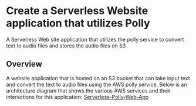 # Create a Serverless Website application that utilizes Polly
A Serverless Web site application that utilizes the polly service to convert text to audio files and stores the audio files on S3

## Overview
A website application that is hosted on an S3 bucket that can take input text and convert the text to audio files using the AWS polly service.  Below is an architecture diagram that shows the various AWS services and their interactions for this application:
[Serverless-Polly-Web-App]

[comment]: # (references used in README)
[Serverless-Polly-Web-App]:images/Serverless-Website-Polly-Overview.jpeg

